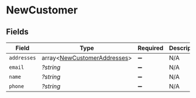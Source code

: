 # NewCustomer


## Fields

| Field                                                                      | Type                                                                       | Required                                                                   | Description                                                                |
| -------------------------------------------------------------------------- | -------------------------------------------------------------------------- | -------------------------------------------------------------------------- | -------------------------------------------------------------------------- |
| `addresses`                                                                | array<[NewCustomerAddresses](../../models/shared/NewCustomerAddresses.md)> | :heavy_minus_sign:                                                         | N/A                                                                        |
| `email`                                                                    | *?string*                                                                  | :heavy_minus_sign:                                                         | N/A                                                                        |
| `name`                                                                     | *?string*                                                                  | :heavy_minus_sign:                                                         | N/A                                                                        |
| `phone`                                                                    | *?string*                                                                  | :heavy_minus_sign:                                                         | N/A                                                                        |